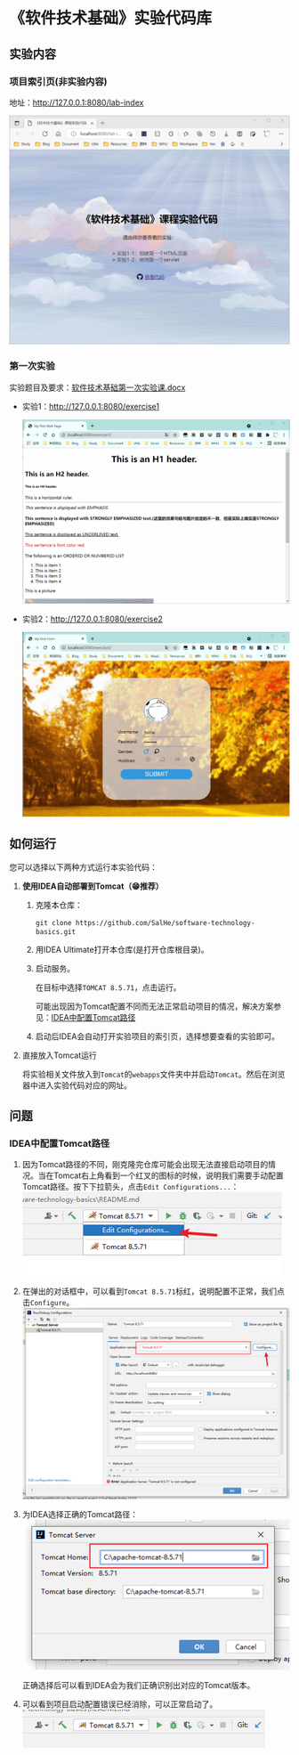 # 《软件技术基础》实验代码库

## 实验内容

### 项目索引页(非实验内容)

地址：http://127.0.0.1:8080/lab-index

![项目索引页](./img/lab-index.gif)

### 第一次实验

实验题目及要求：[软件技术基础第一次实验课.docx](./docs/软件技术基础第一次实验课.docx)

- 实验1：http://127.0.0.1:8080/exercise1
  
  ![实验1效果图](./img/exercise1.gif)

- 实验2：http://127.0.0.1:8080/exercise2
  
  ![实验2效果图](./img/exercise2.gif)

## 如何运行

您可以选择以下两种方式运行本实验代码：

1. **使用IDEA自动部署到Tomcat（😁推荐）**
   
   1. 克隆本仓库：
       ```shell
       git clone https://github.com/SalHe/software-technology-basics.git
       ```
   2. 用IDEA Ultimate打开本仓库(是打开仓库根目录)。
   3. 启动服务。
       
       在目标中选择`TOMCAT 8.5.71`，点击运行。
       
       可能出现因为Tomcat配置不同而无法正常启动项目的情况，解决方案参见：[IDEA中配置Tomcat路径](#IDEA中配置Tomcat路径)
   
   4. 启动后IDEA会自动打开实验项目的索引页，选择想要查看的实验即可。

2. 直接放入Tomcat运行

   将实验相关文件放入到`Tomcat`的`webapps`文件夹中并启动`Tomcat`。然后在浏览器中进入实验代码对应的网址。

## 问题

### IDEA中配置Tomcat路径

1. 因为Tomcat路径的不同，刚克隆完仓库可能会出现无法直接启动项目的情况。当在Tomcat右上角看到一个红叉的图标的时候，说明我们需要手动配置Tomcat路径。按下下拉箭头，点击`Edit Configurations...`：
   ![无法正常启动项目](./img/edit_configuration.png)
2. 在弹出的对话框中，可以看到`Tomcat 8.5.71`标红，说明配置不正常，我们点击`Configure`。
   ![进入配置Tomcat](./img/configure_tomcat.png)
3. 为IDEA选择正确的Tomcat路径：
   ![配置Tomcat路径](./img/select_tomcat_home.png)
   
   正确选择后可以看到IDEA会为我们正确识别出对应的Tomcat版本。
4. 可以看到项目启动配置错误已经消除，可以正常启动了。
   ![配置OK](./img/configuration_ok.png)